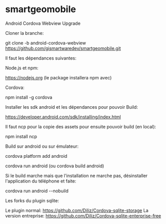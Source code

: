 # smartgeomobile

Android Cordova Webview Upgrade

Cloner la branche:

git clone -b android-cordova-webview https://github.com/gismartwaredev/smartgeomobile.git


Il faut les dépendances suivantes:

Node.js et npm: 

https://nodejs.org (le package installera npm avec)

Cordova:

npm install -g cordova

Installer les sdk android et les dépendances pour pouvoir Build:

https://developer.android.com/sdk/installing/index.html

Il faut ncp pour la copie des assets pour ensuite pouvoir build (en local):

npm install ncp

Build sur android ou sur émulateur:

cordova platform add android

cordova run android (ou cordova build android)

Si le build marche mais que l'installation ne marche pas, désinstaller l'application du téléphone et faite:

cordova run android --nobuild

Les forks du plugin sqlite:

Le plugin normal: https://github.com/Diliz/Cordova-sqlite-storage
La version entreprise: https://github.com/Diliz/Cordova-sqlite-enterprise-free